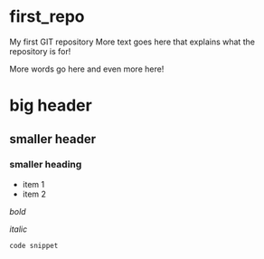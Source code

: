 # first_repo
My first GIT repository
More text goes here that explains what the repository is for!

More words go here
and even more here!

# big header

## smaller header

### smaller heading

- item 1
- item 2

*bold*

_italic_

`code snippet`
